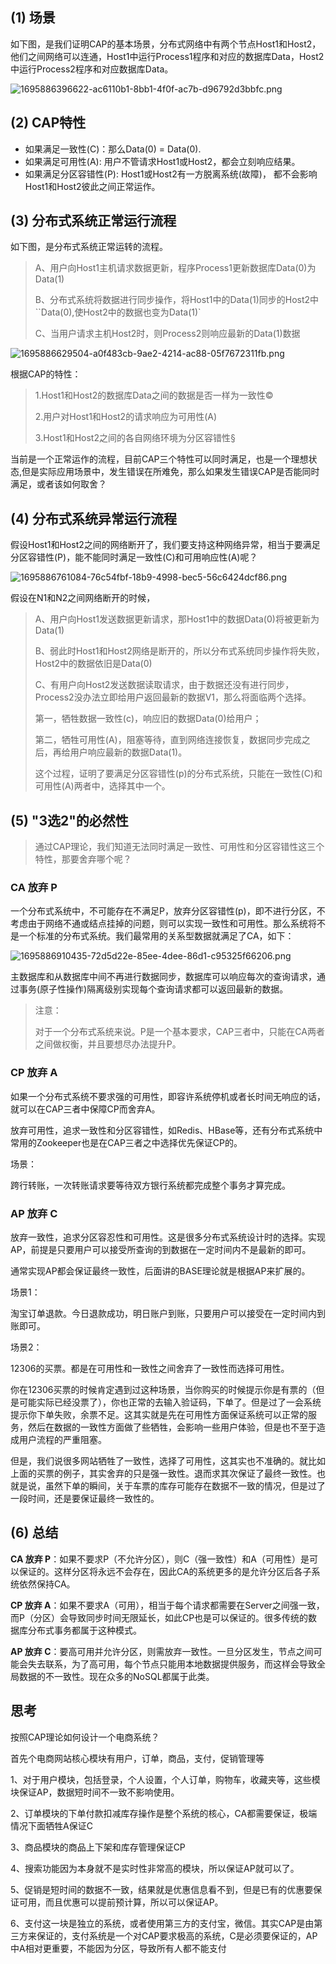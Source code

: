 ## (1) 场景

如下图，是我们证明CAP的基本场景，分布式网络中有两个节点Host1和Host2，他们之间网络可以连通，Host1中运行Process1程序和对应的数据库Data，Host2中运行Process2程序和对应数据库Data。

![1695886396622-ac6110b1-8bb1-4f0f-ac7b-d96792d3bbfc.png](./assets/1695886396622-ac6110b1-8bb1-4f0f-ac7b-d96792d3bbfc.png)

## (2) CAP特性

+ 如果满足一致性(C)：那么Data(0) = Data(0).
+ 如果满足可用性(A): 用户不管请求Host1或Host2，都会立刻响应结果。
+ 如果满足分区容错性(P): Host1或Host2有一方脱离系统(故障)， 都不会影响Host1和Host2彼此之间正常运作。

## (3) 分布式系统正常运行流程

如下图，是分布式系统正常运转的流程。

> A、用户向Host1主机请求数据更新，程序Process1更新数据库Data(0)为Data(1)
>
> B、分布式系统将数据进行同步操作，将Host1中的Data(1)同步的Host2中``Data(0),使Host2中的数据也变为Data(1)`
>
> C、当用户请求主机Host2时，则Process2则响应最新的Data(1)数据
>

![1695886629504-a0f483cb-9ae2-4214-ac88-05f7672311fb.png](./assets/1695886629504-a0f483cb-9ae2-4214-ac88-05f7672311fb.png)

根据CAP的特性：

> 1.Host1和Host2的数据库Data之间的数据是否一样为一致性©
>
> 2.用户对Host1和Host2的请求响应为可用性(A)
>
> 3.Host1和Host2之间的各自网络环境为分区容错性§
>

当前是一个正常运作的流程，目前CAP三个特性可以同时满足，也是一个理想状态,但是实际应用场景中，发生错误在所难免，那么如果发生错误CAP是否能同时满足，或者该如何取舍？

## (4) 分布式系统异常运行流程

假设Host1和Host2之间的网络断开了，我们要支持这种网络异常，相当于要满足分区容错性(P)，能不能同时满足一致性(C)和可用响应性(A)呢？

![1695886761084-76c54fbf-18b9-4998-bec5-56c6424dcf86.png](./assets/1695886761084-76c54fbf-18b9-4998-bec5-56c6424dcf86.png)

假设在N1和N2之间网络断开的时候，

> A、用户向Host1发送数据更新请求，那Host1中的数据Data(0)将被更新为Data(1)
>
> B、弱此时Host1和Host2网络是断开的，所以分布式系统同步操作将失败，Host2中的数据依旧是Data(0)
>
> C、有用户向Host2发送数据读取请求，由于数据还没有进行同步，Process2没办法立即给用户返回最新的数据V1，那么将面临两个选择。
>
> 第一，牺牲数据一致性(c)，响应旧的数据Data(0)给用户；
>
> 第二，牺牲可用性(A)，阻塞等待，直到网络连接恢复，数据同步完成之后，再给用户响应最新的数据Data(1)。
>
> 这个过程，证明了要满足分区容错性(p)的分布式系统，只能在一致性(C)和可用性(A)两者中，选择其中一个。
>

## (5) "3选2"的必然性
>
> 通过CAP理论，我们知道无法同时满足一致性、可用性和分区容错性这三个特性，那要舍弃哪个呢？
>

### CA 放弃 P

一个分布式系统中，不可能存在不满足P，放弃分区容错性(p)，即不进行分区，不考虑由于网络不通或结点挂掉的问题，则可以实现一致性和可用性。那么系统将不是一个标准的分布式系统。我们最常用的关系型数据就满足了CA，如下：

![1695886910435-72d5d22e-85ee-4dee-86d1-c95325f66206.png](./assets/1695886910435-72d5d22e-85ee-4dee-86d1-c95325f66206.png)

主数据库和从数据库中间不再进行数据同步，数据库可以响应每次的查询请求，通过事务(原子性操作)隔离级别实现每个查询请求都可以返回最新的数据。

> 注意：
>
> 对于一个分布式系统来说。P是一个基本要求，CAP三者中，只能在CA两者之间做权衡，并且要想尽办法提升P。
>

### CP 放弃 A

如果一个分布式系统不要求强的可用性，即容许系统停机或者长时间无响应的话，就可以在CAP三者中保障CP而舍弃A。

放弃可用性，追求一致性和分区容错性，如Redis、HBase等，还有分布式系统中常用的Zookeeper也是在CAP三者之中选择优先保证CP的。

场景：

跨行转账，一次转账请求要等待双方银行系统都完成整个事务才算完成。

### AP 放弃 C

放弃一致性，追求分区容忍性和可用性。这是很多分布式系统设计时的选择。实现AP，前提是只要用户可以接受所查询的到数据在一定时间内不是最新的即可。

通常实现AP都会保证最终一致性，后面讲的BASE理论就是根据AP来扩展的。

场景1：

淘宝订单退款。今日退款成功，明日账户到账，只要用户可以接受在一定时间内到账即可。

场景2：

12306的买票。都是在可用性和一致性之间舍弃了一致性而选择可用性。

你在12306买票的时候肯定遇到过这种场景，当你购买的时候提示你是有票的（但是可能实际已经没票了），你也正常的去输入验证码，下单了。但是过了一会系统提示你下单失败，余票不足。这其实就是先在可用性方面保证系统可以正常的服务，然后在数据的一致性方面做了些牺牲，会影响一些用户体验，但是也不至于造成用户流程的严重阻塞。

但是，我们说很多网站牺牲了一致性，选择了可用性，这其实也不准确的。就比如上面的买票的例子，其实舍弃的只是强一致性。退而求其次保证了最终一致性。也就是说，虽然下单的瞬间，关于车票的库存可能存在数据不一致的情况，但是过了一段时间，还是要保证最终一致性的。

## (6) 总结

**CA 放弃 P**：如果不要求P（不允许分区），则C（强一致性）和A（可用性）是可以保证的。这样分区将永远不会存在，因此CA的系统更多的是允许分区后各子系统依然保持CA。

**CP 放弃 A**：如果不要求A（可用），相当于每个请求都需要在Server之间强一致，而P（分区）会导致同步时间无限延长，如此CP也是可以保证的。很多传统的数据库分布式事务都属于这种模式。

**AP 放弃 C**：要高可用并允许分区，则需放弃一致性。一旦分区发生，节点之间可能会失去联系，为了高可用，每个节点只能用本地数据提供服务，而这样会导致全局数据的不一致性。现在众多的NoSQL都属于此类。

## 思考

按照CAP理论如何设计一个电商系统？

首先个电商网站核心模块有用户，订单，商品，支付，促销管理等

1、对于用户模块，包括登录，个人设置，个人订单，购物车，收藏夹等，这些模块保证AP，数据短时间不一致不影响使用。

2、订单模块的下单付款扣减库存操作是整个系统的核心，CA都需要保证，极端情况下面牺牲A保证C

3、商品模块的商品上下架和库存管理保证CP

4、搜索功能因为本身就不是实时性非常高的模块，所以保证AP就可以了。

5、促销是短时间的数据不一致，结果就是优惠信息看不到，但是已有的优惠要保证可用，而且优惠可以提前预计算，所以可以保证AP。

6、支付这一块是独立的系统，或者使用第三方的支付宝，微信。其实CAP是由第三方来保证的，支付系统是一个对CAP要求极高的系统，C是必须要保证的，AP中A相对更重要，不能因为分区，导致所有人都不能支付
